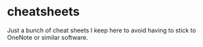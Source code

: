 # cheatsheets
Just a bunch of cheat sheets I keep here to avoid having to stick to OneNote or similar software.
